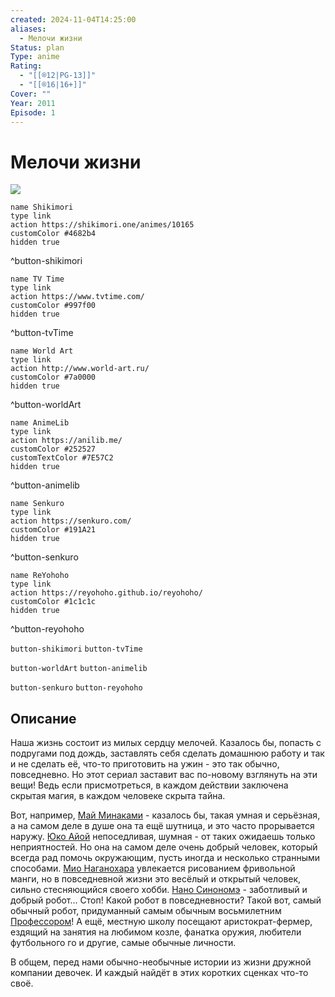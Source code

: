 ```yaml
---
created: 2024-11-04T14:25:00
aliases:
  - Мелочи жизни
Status: plan
Type: anime
Rating:
  - "[[®️12|PG-13]]"
  - "[[®️16|16+]]"
Cover: ""
Year: 2011
Episode: 1
---
```


# Мелочи жизни

![](https://nyaa.shikimori.one/uploads/poster/animes/10165/d73b76255388d591a91258e96474e6bc.jpeg)

```button
name Shikimori
type link
action https://shikimori.one/animes/10165
customColor #4682b4
hidden true
```
^button-shikimori

```button
name TV Time
type link
action https://www.tvtime.com/
customColor #997f00
hidden true
```
^button-tvTime

```button
name World Art
type link
action http://www.world-art.ru/
customColor #7a0000
hidden true
```
^button-worldArt

```button
name AnimeLib
type link
action https://anilib.me/
customColor #252527
customTextColor #7E57C2
hidden true
```
^button-animelib

```button
name Senkuro
type link
action https://senkuro.com/
customColor #191A21
hidden true
```
^button-senkuro

```button
name ReYohoho
type link
action https://reyohoho.github.io/reyohoho/
customColor #1c1c1c
hidden true
```
^button-reyohoho

`button-shikimori` `button-tvTime`

`button-worldArt` `button-animelib`

`button-senkuro` `button-reyohoho`

## Описание

Наша жизнь состоит из милых сердцу мелочей. Казалось бы, попасть с подругами под дождь, заставлять себя сделать домашнюю работу и так и не сделать её, что-то приготовить на ужин - это так обычно, повседневно. Но этот сериал заставит вас по-новому взглянуть на эти вещи! Ведь если присмотреться, в каждом действии заключена скрытая магия, в каждом человеке скрыта тайна.

Вот, например, [Май Минаками](https://shikimori.one/characters/10421-mai-minakami) - казалось бы, такая умная и серьёзная, а на самом деле в душе она та ещё шутница, и это часто прорывается наружу. [Юко Айой](https://shikimori.one/characters/10418-yuuko-aioi) непоседливая, шумная - от таких ожидаешь только неприятностей. Но она на самом деле очень добрый человек, который всегда рад помочь окружающим, пусть иногда и несколько странными способами. [Мио Наганохара](https://shikimori.one/characters/40081-mio-naganohara) увлекается рисованием фривольной манги, но в повседневной жизни это весёлый и открытый человек, сильно стесняющийся своего хобби. [Нано Синономэ](https://shikimori.one/characters/10422-nano-shinonome) - заботливый и добрый робот... Стоп! Какой робот в повседневности? Такой вот, самый обычный робот, придуманный самым обычным восьмилетним [Профессором](https://shikimori.one/characters/41055-hakase-shinonome)! А ещё, местную школу посещают аристократ-фермер, ездящий на занятия на любимом козле, фанатка оружия, любители футбольного го и другие, самые обычные личности.

В общем, перед нами обычно-необычные истории из жизни дружной компании девочек. И каждый найдёт в этих коротких сценках что-то своё.
